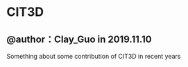 # CIT3D
## @author：Clay_Guo in 2019.11.10
Something about some contribution of CIT3D in recent years

